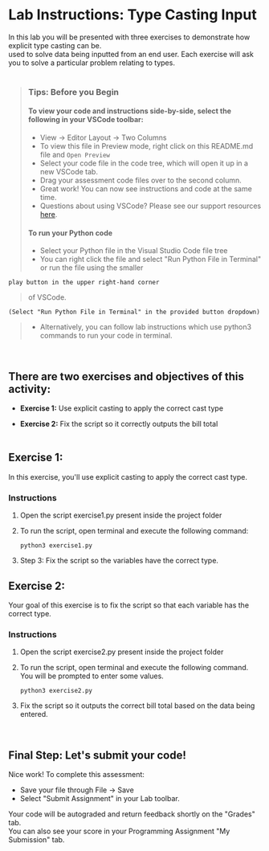 # Lab Instructions: Type Casting Input

In this lab you will be presented with three exercises to demonstrate how explicit type casting can be.  
used to solve data being inputted from an end user. Each exercise will ask you to solve a particular problem relating to types.
<br><br>

> ### **Tips: Before you Begin**
>
> #### **To view your code and instructions side-by-side**, select the following in your VSCode toolbar:
>
> -   View -> Editor Layout -> Two Columns
> -   To view this file in Preview mode, right click on this README.md file and `Open Preview`
> -   Select your code file in the code tree, which will open it up in a new VSCode tab.
> -   Drag your assessment code files over to the second column.
> -   Great work! You can now see instructions and code at the same time.
> -   Questions about using VSCode? Please see our support resources [here](https://www.coursera.org/learn/programming-in-python/supplement/2IEyt/visual-studio-code-on-coursera).
>
> #### **To run your Python code**
>
> -   Select your Python file in the Visual Studio Code file tree
> -   You can right click the file and select "Run Python File in Terminal"
>     or run the file using the smaller

    play button in the upper right-hand corner

> of VSCode.

    (Select "Run Python File in Terminal" in the provided button dropdown)

> -   Alternatively, you can follow lab instructions which use python3 commands to run your code in terminal.

<br>

## There are two exercises and objectives of this activity:

-   **Exercise 1:** Use explicit casting to apply the correct cast type

-   **Exercise 2:** Fix the script so it correctly outputs the bill total <br><br>

## Exercise 1:

In this exercise, you'll use explicit casting to apply the correct cast type.

### Instructions

1. Open the script exercise1.py present inside the project folder

2. To run the script, open terminal and execute the following command:
    ```
    python3 exercise1.py
    ```
3. Step 3: Fix the script so the variables have the correct type.

## Exercise 2:

Your goal of this exercise is to fix the script so that each variable has the correct type.

### Instructions

1. Open the script exercise2.py present inside the project folder

2. To run the script, open terminal and execute the following command. You will be prompted to enter some values.

    ```
    python3 exercise2.py
    ```

3. Fix the script so it outputs the correct bill total based on the data being entered.

<br>

## Final Step: Let's submit your code!

Nice work! To complete this assessment:

-   Save your file through File -> Save
-   Select "Submit Assignment" in your Lab toolbar.

Your code will be autograded and return feedback shortly on the "Grades" tab.  
You can also see your score in your Programming Assignment "My Submission" tab.
<br> <br>

